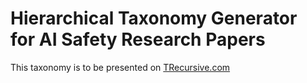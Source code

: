# Hierarchical Taxonomy Generator for AI Safety Research Papers

This taxonomy is to be presented on [TRecursive.com](https://trecursive.com) 
